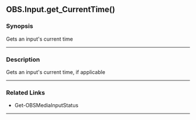 OBS.Input.get_CurrentTime()
---------------------------

### Synopsis
Gets an input's current time

---

### Description

Gets an input's current time, if applicable

---

### Related Links
* Get-OBSMediaInputStatus

---
